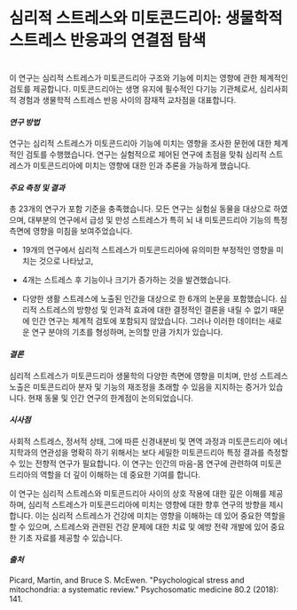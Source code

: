 ﻿
# 심리적 스트레스와 미토콘드리아: 생물학적 스트레스 반응과의 연결점 탐색   
　    
이 연구는 심리적 스트레스가 미토콘드리아 구조와 기능에 미치는 영향에 관한 체계적인 검토를 제공합니다. 미토콘드리아는 생명 유지에 필수적인 다기능 기관체로서, 심리사회적 경험과 생물학적 스트레스 반응 사이의 잠재적 교차점을 대표합니다​​.

#### ***연구 방법***    
연구는 심리적 스트레스가 미토콘드리아 기능에 미치는 영향을 조사한 문헌에 대한 체계적인 검토를 수행했습니다. 연구는 실험적으로 제어된 연구에 초점을 맞춰 심리적 스트레스가 미토콘드리아에 미치는 영향에 대한 인과 추론을 가능하게 했습니다​​.

#### ***주요 측정 및 결과***    
총 23개의 연구가 포함 기준을 충족했습니다. 모든 연구는 실험실 동물을 대상으로 하였으며, 대부분의 연구에서 급성 및 만성 스트레스가 특히 뇌 내 미토콘드리아 기능의 특정 측면에 영향을 미침을 보여주었습니다. 

 - 19개의 연구에서 심리적 스트레스가 미토콘드리아에 유의미한 부정적인 영향을 미치는 것으로 나타났고, 
 
 - 4개는 스트레스 후 기능이나 크기가 증가하는 것을 발견했습니다​​.

 - 다양한 생활 스트레스에 노출된 인간을 대상으로 한 6개의 논문을 포함했습니다. 심리적 스트레스의 방향성 및 인과적 효과에 대한 결정적인 결론을 내릴 수 없기 때문에 인간 연구는 체계적 검토에 포함되지 않았습니다. 그러나 이러한 데이터는 새로운 연구 분야의 기초를 형성하며, 논의할 만큼 가치가 있습니다​​.

#### ***결론***    
심리적 스트레스가 미토콘드리아 생물학의 다양한 측면에 영향을 미치며, 만성 스트레스 노출은 미토콘드리아 분자 및 기능의 재조정을 초래할 수 있음을 지지하는 증거가 있습니다. 현재 동물 및 인간 연구의 한계점이 논의되었습니다​​.

#### ***시사점***    
사회적 스트레스, 정서적 상태, 그에 따른 신경내분비 및 면역 과정과 미토콘드리아 에너지학과의 연관성을 명확히 하기 위해서는 보다 세밀한 미토콘드리아 특정 결과를 측정할 수 있는 전향적 연구가 필요합니다. 이 연구는 인간의 마음-몸 연구에 관련하여 미토콘드리아의 역할을 더 깊이 이해하는 데 중요한 기여를 합니다​​.

이 연구는 심리적 스트레스와 미토콘드리아 사이의 상호 작용에 대한 깊은 이해를 제공하며, 심리적 스트레스가 미토콘드리아에 미치는 영향에 대한 향후 연구의 방향을 제시합니다. 이는 심리적 스트레스가 건강에 미치는 영향을 이해하는 데 있어 중요한 역할을 할 수 있으며, 스트레스와 관련된 건강 문제에 대한 치료 및 예방 전략 개발에 있어 중요한 기초 자료를 제공할 수 있습니다.

#### ***출처***    
Picard, Martin, and Bruce S. McEwen. "Psychological stress and mitochondria: a systematic review." Psychosomatic medicine 80.2 (2018): 141.
<!--stackedit_data:
eyJoaXN0b3J5IjpbLTU4Njk4OTU2MCw4OTYzMjE1NTJdfQ==
-->
